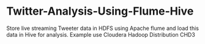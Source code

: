 # Twitter-Analysis-Using-Flume-Hive
Store live streaming Tweeter data in HDFS using Apache flume and load this data in Hive for analysis. Example use Cloudera Hadoop Distribution CHD3

